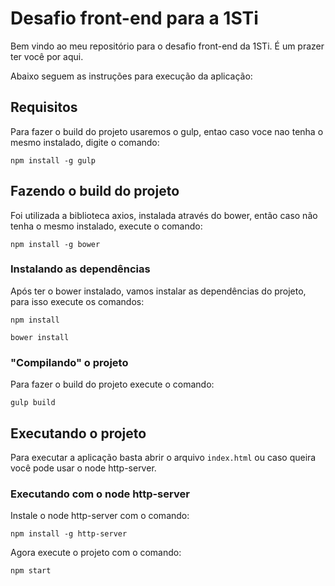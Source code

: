 # Desafio front-end para a 1STi
Bem vindo ao meu repositório para o desafio front-end da 1STi. É um prazer ter você por aqui.

Abaixo seguem as instruções para execução da aplicação:

## Requisitos
Para fazer o build do projeto usaremos o gulp, entao caso voce nao tenha o mesmo instalado, digite o comando:

```
npm install -g gulp
```

## Fazendo o build do projeto
Foi utilizada a biblioteca axios, instalada através do bower, então caso não tenha o mesmo instalado, execute o comando:

```
npm install -g bower
```

### Instalando as dependências
Após ter o bower instalado, vamos instalar as dependências do projeto, para isso execute os comandos:

```
npm install
```

```
bower install
```

### "Compilando" o projeto
Para fazer o build do projeto execute o comando:

```
gulp build
```

## Executando o projeto
Para executar a aplicação basta abrir o arquivo `index.html` ou caso queira você pode usar o node http-server.

### Executando com o node http-server
Instale o node http-server com o comando:
```
npm install -g http-server
```

Agora execute o projeto com o comando:

```
npm start
```
